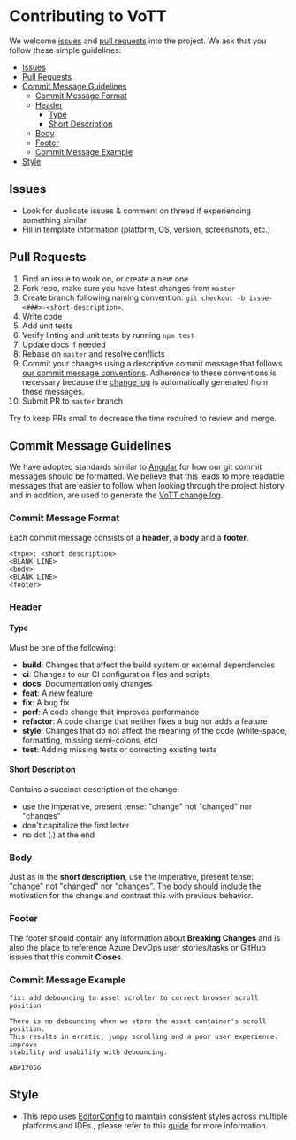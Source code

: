 # Contributing to VoTT

We welcome [issues](https://github.com/Microsoft/VoTT/issues) and [pull requests](https://github.com/Microsoft/VoTT/pulls) into the project. We ask that you follow these simple guidelines:

<!-- generated using: https://www.npmjs.com/package/markdown-toc-->
<!-- command: `markdown-toc -i CONTRIBUTING.md --bullets "*"`-->

<!-- toc -->

* [Issues](#issues)
* [Pull Requests](#pull-requests)
* [Commit Message Guidelines](#commit-message-guidelines)
  * [Commit Message Format](#commit-message-format)
  * [Header](#header)
    * [Type](#type)
    * [Short Description](#short-description)
  * [Body](#body)
  * [Footer](#footer)
  * [Commit Message Example](#commit-message-example)
* [Style](#style)

<!-- tocstop -->

## Issues

* Look for duplicate issues & comment on thread if experiencing something similar
* Fill in template information (platform, OS, version, screenshots, etc.)

## Pull Requests

1. Find an issue to work on, or create a new one
1. Fork repo, make sure you have latest changes from `master`
1. Create branch following naming convention: `git checkout -b issue-<###>-<short-description>`.
1. Write code
1. Add unit tests
1. Verify linting and unit tests by running `npm test`
1. Update docs if needed
1. Rebase on `master` and resolve conflicts
1. Commit your changes using a descriptive commit message that follows [our commit message conventions](#commit-message-guidelines). Adherence to these conventions is necessary because the [change log](CHANGELOG.md) is automatically generated from these messages.
1. Submit PR to `master` branch

Try to keep PRs small to decrease the time required to review and merge.

## Commit Message Guidelines

We have adopted standards similar to [Angular](https://github.com/angular/angular/blob/master/CONTRIBUTING.md#commit) for how our git commit messages should be formatted. We believe that this leads to more readable messages that are easier to follow when looking through the project history and in addition, are used to generate the [VoTT change log](CHANGELOG.md).

### Commit Message Format

Each commit message consists of a **header**, a **body** and a **footer**.

```text
<type>: <short description>
<BLANK LINE>
<body>
<BLANK LINE>
<footer>
```

### Header

#### Type

Must be one of the following:

* **build**: Changes that affect the build system or external dependencies
* **ci**: Changes to our CI configuration files and scripts
* **docs**: Documentation only changes
* **feat**: A new feature
* **fix**: A bug fix
* **perf**: A code change that improves performance
* **refactor**: A code change that neither fixes a bug nor adds a feature
* **style**: Changes that do not affect the meaning of the code (white-space, formatting, missing semi-colons, etc)
* **test**: Adding missing tests or correcting existing tests

#### Short Description

Contains a succinct description of the change:

* use the imperative, present tense: "change" not "changed" nor "changes"
* don't capitalize the first letter
* no dot (.) at the end

### Body

Just as in the **short description**, use the imperative, present tense: "change" not "changed" nor "changes".
The body should include the motivation for the change and contrast this with previous behavior.

### Footer

The footer should contain any information about **Breaking Changes** and is also the place to
reference Azure DevOps user stories/tasks or GitHub issues that this commit **Closes**.

### Commit Message Example

```text
fix: add debouncing to asset scroller to correct browser scroll position

There is no debouncing when we store the asset container's scroll position.
This results in erratic, jumpy scrolling and a poor user experience. improve
stability and usability with debouncing.

AB#17056
```

## Style

* This repo uses [EditorConfig](https://editorconfig.org/) to maintain consistent styles across multiple platforms and IDEs., please refer to
   this [guide](docs/STYLE.md) for more information.

